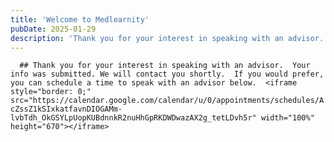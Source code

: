 ```yaml
---
title: 'Welcome to Medlearnity'
pubDate: 2025-01-29
description: 'Thank you for your interest in speaking with an advisor.  Your info was submitted. We will contact you shortly.  If you would prefer, you can schedule a ti'
---
```


`   ## Thank you for your interest in speaking with an advisor.  Your info was submitted. We will contact you shortly.  If you would prefer, you can schedule a time to speak with an advisor below.  <iframe style="border: 0;" src="https://calendar.google.com/calendar/u/0/appointments/schedules/AcZssZ1kSIxkatfavnDIOGAMm-lvbTdh_OkGSYLpUopKUBdnnkR2nuHhGpRKDWDwazAX2g_tetLDvh5r" width="100%" height="670"></iframe>   `
